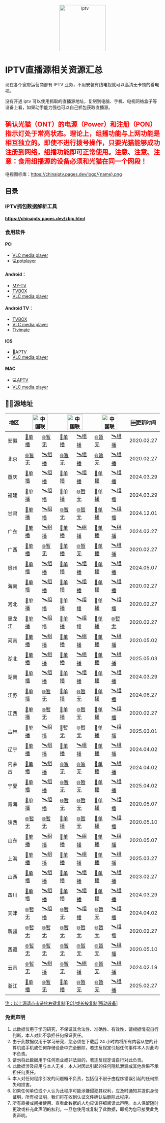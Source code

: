 <p align="center"><img src="https://github.com/xisohi/xhysOSC/blob/master/image/IPTV.jpg" alt="iptv" width="auto" height="150"></p>

# IPTV直播源相关资源汇总

现在各个宽带运营商都有 IPTV 业务，不用安装有线电视就可以高清无卡顿的看电视。

没有开通 iptv 可以使用抓取的直播源地址，复制到电脑、手机、电视网络盒子等设备上看，如果动手能力强也可以自己抓包获取直播源。

## <span style="color: red;">确认光猫（ONT）的电源（Power）和注册（PON）指示灯处于常亮状态。理论上，组播功能与上网功能是相互独立的。即使不进行拨号操作，只要光猫能够成功注册到网络，组播功能即可正常使用。注意、注意、注意：食用组播源的设备必须和光猫在同一个网段！</span>

电视图标库：https://chinaiptv.pages.dev/logo/{name}.png

## 目录

### IPTV抓包数据解析工具

####  https://chinaiptv.pages.dev/zbjx.html

### 食用软件

#### PC:
- [VLC media player](https://www.videolan.org/vlc/)
- 💻[potplayer](https://potplayer.org/)

#### Android：
- [MY-TV](https://gitee.com/lizongying/my-tv/releases)
- [TVBOX](https://github.com/o0HalfLife0o/TVBoxOSC/releases)
- [VLC media player](https://www.videolan.org/vlc/download-android.html)

#### Android TV：
- [TVBOX](https://github.com/o0HalfLife0o/TVBoxOSC/releases)
- [VLC media player](https://www.videolan.org/vlc/download-android.html)
- [Tivimate](https://tivimates.com/download-apk-tivimate-iptv-player/)

#### IOS
- 📱[APTV](https://apps.apple.com/cn/app/aptv/id1630403500)
- [VLC media player](https://www.videolan.org/vlc/download-ios.html)

#### MAC
- 💻[APTV](https://apps.apple.com/cn/app/aptv/id1630403500)
- [VLC media player](https://www.videolan.org/vlc/download-ios.html)

## 🏄‍♀️源地址

<table>
  <thead>
    <tr>
      <th>地区</th>
      <th colspan="2"><img src="https://github.com/user-attachments/assets/a7e898bb-5e64-48dd-b690-69a28eaed07d" alt="中国联通" width="50"></th>
      <th colspan="2"><img src="https://github.com/user-attachments/assets/e8039251-a2f9-4110-ae85-c4efb6016911" alt="中国联通" width="50"></th>
      <th colspan="2"><img src="https://github.com/user-attachments/assets/8341f968-3ecc-4c28-b1b9-268da0800129" alt="中国联通" width="50"></th>
      <th>🆕更新时间</th>
    </tr>
  </thead>
  <tbody>
  <tr>
        <td>安徽</td>
        <td><a href="https://chinaiptv.pages.dev/Unicast/anhui/unicom.txt">🔗单播</a></td>
        <td><a href="https://chinaiptv.pages.dev/Multicast/anhui/unicom.txt">🌐暂无</a></td>
        <td><a href="https://chinaiptv.pages.dev/Unicast/anhui/mobile.txt">🔗单播</a></td>
        <td><a href="https://chinaiptv.pages.dev/Multicast/anhui/mobile.txt">🛰️组播</a></td>
        <td><a href="https://chinaiptv.pages.dev/Unicast/anhui/telecom.txt">🌐暂无</a></td>
        <td><a href="https://chinaiptv.pages.dev/Multicast/anhui/telecom.txt">🛰️组播</a></td>
        <td>2020.02.27</td>
    </tr>
    <tr>
        <td>北京</td>
        <td><a href="https://chinaiptv.pages.dev/Multicast/beijing/unicom.txt">🌐暂无</a></td>
        <td><a href="https://chinaiptv.pages.dev/Multicast/beijing/unicom.txt">🛰️组播</a></td>
        <td><a href="https://chinaiptv.pages.dev/Unicast/beijing/mobile.txt">🌐暂无</a></td>
        <td><a href="https://chinaiptv.pages.dev/Multicast/beijing/mobile.txt">🛰️组播</a></td>
        <td><a href="https://chinaiptv.pages.dev/Unicast/beijing/telecom.txt">🌐暂无</a></td>
        <td><a href="https://chinaiptv.pages.dev/Multicast/beijing/telecom.txt">🛰️组播</a></td>
        <td>2020.02.27</td>
    </tr>
    <tr>
        <td>重庆</td>
        <td><a href="https://chinaiptv.pages.dev/Unicast/chongqing/unicom.txt">🔗单播</a></td>
        <td><a href="https://chinaiptv.pages.dev/Multicast/chongqing/unicom.txt">🛰️组播</a></td>
        <td><a href="https://chinaiptv.pages.dev/Unicast/chongqing/mobile.txt">🔗单播</a></td>
        <td><a href="https://chinaiptv.pages.dev/Multicast/chongqing/mobile.txt">🛰️组播</a></td>
        <td><a href="https://chinaiptv.pages.dev/Unicast/chongqing/telecom.txt">🔗单播</a></td>
        <td><a href="https://chinaiptv.pages.dev/Multicast/chongqing/telecom.txt">🛰️组播</a></td>
        <td>2024.03.29</td>
    </tr>
    <tr>
        <td>福建</td>
        <td><a href="https://chinaiptv.pages.dev/Unicast/fujian/unicom.txt">🔗单播</a></td>
        <td><a href="https://chinaiptv.pages.dev/Multicast/fujian/unicom.txt">🛰️组播</a></td>
        <td><a href="https://chinaiptv.pages.dev/Unicast/fujian/mobile.txt">🔗单播</a></td>
         <td><a href="https://chinaiptv.pages.dev/Multicast/fujian/mobile.txt">🌐暂无</a></td>
        <td><a href="https://chinaiptv.pages.dev/Unicast/fujian/telecom.txt">🔗单播</a></td>
        <td><a href="https://chinaiptv.pages.dev/Multicast/fujian/telecom.txt">🛰️组播</a></td>
        <td>2024.03.29</td>
    </tr>
    <tr>
        <td>甘肃</td>
        <td><a href="https://chinaiptv.pages.dev/Unicast/gansu/unicom.txt">🔗单播</a></td>
        <td><a href="https://chinaiptv.pages.dev/Multicast/gansu/unicom.txt">🛰️组播</a></td>
        <td><a href="https://chinaiptv.pages.dev/Unicast/gansu/mobile.txt">🌐暂无</a></td>
        <td><a href="https://chinaiptv.pages.dev/Multicast/gansu/mobile.txt">🌐暂无</a></td>
        <td><a href="https://chinaiptv.pages.dev/Unicast/gansu/telecom.txt">🔗单播</a></td>
        <td><a href="https://chinaiptv.pages.dev/Multicast/gansu/telecom.txt">🛰️组播</a></td>
        <td>2024.12.01</td>
    </tr>
    <tr>
        <td>广东</td>
        <td><a href="https://chinaiptv.pages.dev/Unicast/guangdong/unicom.txt">🔗单播</a></td>
        <td><a href="https://chinaiptv.pages.dev/Multicast/guangdong/unicom.txt">🛰️组播</a></td>
        <td><a href="https://chinaiptv.pages.dev/Unicast/guangdong/mobile.txt">🔗单播</a></td>
        <td><a href="https://chinaiptv.pages.dev/Multicast/guangdong/mobile.txt">🛰️组播</a></td>
        <td><a href="https://chinaiptv.pages.dev/Unicast/guangdong/telecom.txt">🔗单播</a></td>
        <td><a href="https://chinaiptv.pages.dev/Multicast/guangdong/telecom.txt">🛰️组播</a></td>
        <td>2024.02.27</td>
    </tr>
    <tr>
        <td>广西</td>
        <td><a href="https://chinaiptv.pages.dev/Unicast/guangxi/unicom.txt">🔗单播</a></td>
        <td><a href="https://chinaiptv.pages.dev/Multicast/guangxi/unicom.txt">🌐暂无</a></td>
        <td><a href="https://chinaiptv.pages.dev/Unicast/guangxi/mobile.txt">🔗单播</a></td>
        <td><a href="https://chinaiptv.pages.dev/Multicast/guangxi/mobile.txt">🌐暂无</a></td>
        <td><a href="https://chinaiptv.pages.dev/Unicast/guangxi/telecom.txt">🔗单播</a></td>
        <td><a href="https://chinaiptv.pages.dev/Multicast/guangxi/telecom.txt">🛰️组播</a></td>
        <td>2020.02.27</td>
    </tr>
    <tr>
        <td>贵州</td>
        <td><a href="https://chinaiptv.pages.dev/Unicast/guizhou/unicom.txt">🔗单播</a></td>
        <td><a href="https://chinaiptv.pages.dev/Multicast/guizhou/unicom.txt">🛰️组播</a></td>
        <td><a href="https://chinaiptv.pages.dev/Unicast/guizhou/mobile.txt">🔗单播</a></td>
        <td><a href="https://chinaiptv.pages.dev/Multicast/guizhou/mobile.txt">🛰️组播</a></td>
        <td><a href="https://chinaiptv.pages.dev/Unicast/guizhou/telecom.txt">🔗单播</a></td>
        <td><a href="https://chinaiptv.pages.dev/Multicast/guizhou/telecom.txt">🛰️组播</a></td>
        <td>2024.05.07</td>
    </tr>
    <tr>
        <td>海南</td>
        <td><a href="https://chinaiptv.pages.dev/Unicast/hainan/unicom.txt">🔗单播</a></td>
        <td><a href="https://chinaiptv.pages.dev/Multicast/hainan/unicom.txt">🛰️组播</a></td>
        <td><a href="https://chinaiptv.pages.dev/Unicast/hainan/mobile.txt">🔗单播</a></td>
        <td><a href="https://chinaiptv.pages.dev/Multicast/hainan/mobile.txt">🛰️组播</a></td>
        <td><a href="https://chinaiptv.pages.dev/Unicast/hainan/telecom.txt">🔗单播</a></td>
        <td><a href="https://chinaiptv.pages.dev/Multicast/hainan/telecom.txt">🛰️组播</a></td>
        <td>2020.02.27</td>
    </tr>
    <tr>
        <td>河北</td>
        <td><a href="https://chinaiptv.pages.dev/Unicast/hebei/unicom.txt">🔗单播</a></td>
        <td><a href="https://chinaiptv.pages.dev/Multicast/hebei/unicom.txt">🛰️组播</a></td>
        <td><a href="https://chinaiptv.pages.dev/Unicast/hebei/mobile.txt">🔗单播</a></td>
        <td><a href="https://chinaiptv.pages.dev/Multicast/hebei/mobile.txt">🛰️组播</a></td>
        <td><a href="https://chinaiptv.pages.dev/Unicast/hebei/telecom.txt">🔗单播</a></td>
        <td><a href="https://chinaiptv.pages.dev/Multicast/hebei/telecom.txt">🛰️组播</a></td>
        <td>2020.02.27</td>
    </tr>
    <tr>
        <td>黑龙江</td>
        <td><a href="https://chinaiptv.pages.dev/Unicast/heilongjiang/unicom.txt">🔗单播</a></td>
        <td><a href="https://chinaiptv.pages.dev/Multicast/heilongjiang/unicom.txt">🛰️组播</a></td>
        <td><a href="https://chinaiptv.pages.dev/Unicast/heilongjiang/mobile.txt">🔗单播</a></td>
        <td><a href="https://chinaiptv.pages.dev/Multicast/heilongjiang/mobile.txt">🛰️组播</a></td>
        <td><a href="https://chinaiptv.pages.dev/Unicast/heilongjiang/telecom.txt">🔗单播</a></td>
        <td><a href="https://chinaiptv.pages.dev/Multicast/heilongjiang/telecom.txt">🌐暂无</a></td>
        <td>2020.02.27</td>
    </tr>
    <tr>
        <td>河南</td>
        <td><a href="https://chinaiptv.pages.dev/Unicast/henan/unicom.txt">🔗单播</a></td>
        <td><a href="https://chinaiptv.pages.dev/Multicast/henan/unicom.txt">🛰️组播</a></td>
        <td><a href="https://chinaiptv.pages.dev/Unicast/henan/mobile.txt">🔗单播</a></td>
        <td><a href="https://chinaiptv.pages.dev/Multicast/henan/mobile.txt">🛰️组播</a></td>
        <td><a href="https://chinaiptv.pages.dev/Unicast/henan/telecom.txt">🔗单播</a></td>
        <td><a href="https://chinaiptv.pages.dev/Multicast/henan/telecom.txt">🛰️组播</a></td>
        <td>2020.05.02</td>
    </tr>
    <tr>
        <td>湖北</td>
        <td><a href="https://chinaiptv.pages.dev/Unicast/hubei/unicom.txt">🔗单播</a></td>
        <td><a href="https://chinaiptv.pages.dev/Multicast/hubei/unicom.txt">🛰️组播</a></td>
        <td><a href="https://chinaiptv.pages.dev/Unicast/hubei/mobile.txt">🔗单播</a></td>
        <td><a href="https://chinaiptv.pages.dev/Multicast/hubei/mobile.txt">🛰️组播</a></td>
        <td><a href="https://chinaiptv.pages.dev/Unicast/hubei/telecom.txt">🔗单播</a></td>
        <td><a href="https://chinaiptv.pages.dev/Multicast/hubei/telecom.txt">🛰️组播</a></td>
        <td>2025.05.03</td>
    </tr>
    <tr>
        <td>湖南</td>
        <td><a href="https://chinaiptv.pages.dev/Unicast/hunan/unicom.txt">🔗单播</a></td>
        <td><a href="https://chinaiptv.pages.dev/Multicast/hunan/unicom.txt">🛰️组播</a></td>
        <td><a href="https://chinaiptv.pages.dev/Unicast/hunan/mobile.txt">🔗单播</a></td>
        <td><a href="https://chinaiptv.pages.dev/Multicast/hunan/mobile.txt">🛰️组播</a></td>
        <td><a href="https://chinaiptv.pages.dev/Unicast/hunan/telecom.txt">🔗单播</a></td>
        <td><a href="https://chinaiptv.pages.dev/Multicast/hunan/telecom.txt">🛰️组播</a></td>
        <td>2024.03.29</td>
    </tr>
    <tr>
        <td>江苏</td>
        <td><a href="https://chinaiptv.pages.dev/Unicast/jiangsu/unicom.txt">🔗单播</a></td>
        <td><a href="https://chinaiptv.pages.dev/Multicast/jiangsu/unicom.txt">🌐暂无</a></td>
        <td><a href="https://chinaiptv.pages.dev/Unicast/jiangsu/mobile.txt">🔗单播</a></td>
        <td><a href="https://chinaiptv.pages.dev/Multicast/jiangsu/mobile.txt">🌐暂无</a></td>
        <td><a href="https://chinaiptv.pages.dev/Unicast/jiangsu/telecom.txt">🔗单播</a></td>
        <td><a href="https://chinaiptv.pages.dev/Multicast/jiangsu/telecom.txt">🛰️组播</a></td>
        <td>2024.06.27</td>
    </tr>
    <tr>
        <td>江西</td>
        <td><a href="https://chinaiptv.pages.dev/Unicast/jiangxi/unicom.txt">🔗单播</a></td>
        <td><a href="https://chinaiptv.pages.dev/Multicast/jiangxi/unicom.txt">🌐暂无</a></td>
        <td><a href="https://chinaiptv.pages.dev/Unicast/jiangxi/mobile.txt">🔗单播</a></td>
        <td><a href="https://chinaiptv.pages.dev/Multicast/jiangxi/mobile.txt">🌐暂无</a></td>
        <td><a href="https://chinaiptv.pages.dev/Unicast/jiangxi/telecom.txt">🔗单播</a></td>
        <td><a href="https://chinaiptv.pages.dev/Multicast/jiangxi/telecom.txt">🛰️组播</a></td>
        <td>2020.02.27</td>
    </tr>
    <tr>
        <td>吉林</td>
        <td><a href="https://chinaiptv.pages.dev/Unicast/jilin/unicom.txt">🔗单播</a></td>
        <td><a href="https://chinaiptv.pages.dev/Multicast/jilin/unicom.txt">🛰️组播</a></td>
        <td><a href="https://chinaiptv.pages.dev/Unicast/jilin/mobile.txt">🔗暂无</a></td>
        <td><a href="https://chinaiptv.pages.dev/Multicast/jilin/mobile.txt">🌐暂无</a></td>
        <td><a href="https://chinaiptv.pages.dev/Unicast/jilin/telecom.txt">🔗单播</a></td>
        <td><a href="https://chinaiptv.pages.dev/Multicast/jilin/telecom.txt">🛰️组播</a></td>
        <td>2025.03.01</td>
    </tr>
    <tr>
        <td>辽宁</td>
        <td><a href="https://chinaiptv.pages.dev/Unicast/liaoning/unicom.txt">🔗单播</a></td>
        <td><a href="https://chinaiptv.pages.dev/Multicast/liaoning/unicom.txt">🛰️组播</a></td>
        <td><a href="https://chinaiptv.pages.dev/Unicast/liaoning/mobile.txt">🔗单播</a></td>
        <td><a href="https://chinaiptv.pages.dev/Multicast/liaoning/mobile.txt">🛰️组播</a></td>
        <td><a href="https://chinaiptv.pages.dev/Unicast/liaoning/telecom.txt">🔗单播</a></td>
        <td><a href="https://chinaiptv.pages.dev/Multicast/liaoning/telecom.txt">🛰️组播</a></td>
        <td>2024.04.02</td>
    </tr>
    <tr>
        <td>内蒙古</td>
        <td><a href="https://chinaiptv.pages.dev/Unicast/neimenggu/unicom.txt">🔗单播</a></td>
        <td><a href="https://chinaiptv.pages.dev/Multicast/neimenggu/unicom.txt">🛰️组播</a></td>
        <td><a href="https://chinaiptv.pages.dev/Unicast/neimenggu/mobile.txt">🌐暂无</a></td>
        <td><a href="https://chinaiptv.pages.dev/Multicast/neimenggu/mobile.txt">🌐暂无</a></td>
        <td><a href="https://chinaiptv.pages.dev/Unicast/neimenggu/telecom.txt">🔗单播</a></td>
        <td><a href="https://chinaiptv.pages.dev/Multicast/neimenggu/telecom.txt">🛰️组播</a></td>
        <td>2024.04.02</td>
    </tr>
    <tr>
        <td>宁夏</td>
        <td><a href="https://chinaiptv.pages.dev/Unicast/ningxia/unicom.txt">🔗单播</a></td>
        <td><a href="https://chinaiptv.pages.dev/Multicast/ningxia/unicom.txt">🛰️组播</a></td>
        <td><a href="https://chinaiptv.pages.dev/Unicast/ningxia/mobile.txt">🌐暂无</a></td>
        <td><a href="https://chinaiptv.pages.dev/Multicast/ningxia/mobile.txt">🌐暂无</a></td>
        <td><a href="https://chinaiptv.pages.dev/Unicast/ningxia/telecom.txt">🔗单播</a></td>
        <td><a href="https://chinaiptv.pages.dev/Multicast/ningxia/telecom.txt">🛰️组播</a></td>
        <td>2025.04.02</td>
    </tr>
    <tr>
        <td>青海</td>
        <td><a href="https://chinaiptv.pages.dev/Unicast/qinghai/unicom.txt">🔗单播</a></td>
        <td><a href="https://chinaiptv.pages.dev/Multicast/qinghai/unicom.txt">🛰️组播</a></td>
        <td><a href="https://chinaiptv.pages.dev/Unicast/qinghai/mobile.txt">🌐暂无</a></td>
        <td><a href="https://chinaiptv.pages.dev/Multicast/qinghai/mobile.txt">🌐暂无</a></td>
        <td><a href="https://chinaiptv.pages.dev/Unicast/qinghai/telecom.txt">🔗单播</a></td>
        <td><a href="https://chinaiptv.pages.dev/Multicast/qinghai/telecom.txt">🛰️组播</a></td>
        <td>2020.05.07</td>
    </tr>
    <tr>
        <td>陕西</td>
        <td><a href="https://chinaiptv.pages.dev/Unicast/shan3xi/unicom.txt">🌐暂无</a></td>
        <td><a href="https://chinaiptv.pages.dev/Multicast/shan3xi/unicom.txt">🌐暂无</a></td>
        <td><a href="https://chinaiptv.pages.dev/Unicast/shan3xi/mobile.txt">🔗单播</a></td>
        <td><a href="https://chinaiptv.pages.dev/Multicast/shan3xi/mobile.txt">🌐暂无</a></td>
        <td><a href="https://chinaiptv.pages.dev/Unicast/shan3xi/telecom.txt">🔗单播</a></td>
        <td><a href="https://chinaiptv.pages.dev/Multicast/shan3xi/telecom.txt">🛰️组播</a></td>
        <td>2020.05.10</td>
    </tr>
    <tr>
        <td>山东</td>
        <td><a href="https://chinaiptv.pages.dev/Unicast/shandong/unicom.txt">🔗单播</a></td>
        <td><a href="https://chinaiptv.pages.dev/Multicast/shandong/unicom.txt">🛰️组播</a></td>
        <td><a href="https://chinaiptv.pages.dev/Unicast/shandong/mobile.txt">🔗单播</a></td>
        <td><a href="https://chinaiptv.pages.dev/Multicast/shandong/mobile.txt">🛰️组播</a></td>
        <td><a href="https://chinaiptv.pages.dev/Unicast/shandong/telecom.txt">🔗单播</a></td>
        <td><a href="https://chinaiptv.pages.dev/Multicast/shandong/telecom.txt">🛰️组播</a></td>
        <td>2020.05.07</td>
    </tr>
    <tr>
        <td>上海</td>
        <td><a href="https://chinaiptv.pages.dev/Unicast/shanghai/unicom.txt">🔗单播</a></td>
        <td><a href="https://chinaiptv.pages.dev/Multicast/shanghai/unicom.txt">🛰️组播</a></td>
        <td><a href="https://chinaiptv.pages.dev/Unicast/shanghai/mobile.txt">🔗单播</a></td>
        <td><a href="https://chinaiptv.pages.dev/Multicast/shanghai/mobile.txt">🛰️组播</a></td>
        <td><a href="https://chinaiptv.pages.dev/Unicast/shanghai/telecom.txt">🔗单播</a></td>
        <td><a href="https://chinaiptv.pages.dev/Multicast/shanghai/telecom.txt">🛰️组播</a></td>
        <td>2025.03.27</td>
    </tr>
    <tr>
        <td>山西</td>
        <td><a href="https://chinaiptv.pages.dev/Unicast/shanxi/unicom.txt">🔗单播</a></td>
        <td><a href="https://chinaiptv.pages.dev/Multicast/shanxi/unicom.txt">🛰️组播</a></td>
        <td><a href="https://chinaiptv.pages.dev/Unicast/shanxi/mobile.txt">🔗单播</a></td>
        <td><a href="https://chinaiptv.pages.dev/Multicast/shanxi/mobile.txt">🛰️组播</a></td>
        <td><a href="https://chinaiptv.pages.dev/Unicast/shanxi/telecom.txt">🔗单播</a></td>
        <td><a href="https://chinaiptv.pages.dev/Multicast/shanxi/telecom.txt">🛰️组播</a></td>
        <td>2023.02.27</td>
    </tr>
    <tr>
        <td>四川</td>
        <td><a href="https://chinaiptv.pages.dev/Unicast/sichuan/unicom.txt">🔗单播</a></td>
        <td><a href="https://chinaiptv.pages.dev/Multicast/sichuan/unicom.txt">🛰️组播</a></td>
        <td><a href="https://chinaiptv.pages.dev/Unicast/sichuan/mobile.txt">🔗单播</a></td>
        <td><a href="https://chinaiptv.pages.dev/Multicast/sichuan/mobile.txt">🛰️组播</a></td>
        <td><a href="https://chinaiptv.pages.dev/Unicast/sichuan/telecom.txt">🔗单播</a></td>
        <td><a href="https://chinaiptv.pages.dev/Multicast/sichuan/telecom.txt">🛰️组播</a></td>
        <td>2024.03.29</td>
    </tr>
    <tr>
        <td>天津</td>
        <td><a href="https://chinaiptv.pages.dev/Unicast/tianjin/unicom.txt">🌐暂无</a></td>
        <td><a href="https://chinaiptv.pages.dev/Multicast/tianjin/unicom.txt">🛰️组播</a></td>
        <td><a href="https://chinaiptv.pages.dev/Unicast/tianjin/mobile.txt">🌐暂无</a></td>
        <td><a href="https://chinaiptv.pages.dev/Multicast/tianjin/mobile.txt">🛰️组播</a></td>
        <td><a href="https://chinaiptv.pages.dev/Unicast/tianjin/telecom.txt">🌐暂无</a></td>
        <td><a href="https://chinaiptv.pages.dev/Multicast/tianjin/telecom.txt">🛰️组播</a></td>
        <td>2024.04.02</td>
    </tr>
    <tr>
        <td>新疆</td>
        <td><a href="https://chinaiptv.pages.dev/Unicast/xinjiang/unicom.txt">🌐暂无</a></td>
        <td><a href="https://chinaiptv.pages.dev/Multicast/xinjiang/unicom.txt">🌐暂无</a></td>
        <td><a href="https://chinaiptv.pages.dev/Unicast/xinjiang/mobile.txt">🌐暂无</a></td>
        <td><a href="https://chinaiptv.pages.dev/Multicast/xinjiang/mobile.txt">🌐暂无</a></td>
        <td><a href="https://chinaiptv.pages.dev/Unicast/xinjiang/telecom.txt">🌐暂无</a></td>
        <td><a href="https://chinaiptv.pages.dev/Multicast/xinjiang/telecom.txt">🛰️组播</a></td>
        <td>2020.02.27</td>
    </tr>
    <tr>
        <td>西藏</td>
        <td><a href="https://chinaiptv.pages.dev/Unicast/xizang/unicom.txt">🌐暂无</a></td>
        <td><a href="https://chinaiptv.pages.dev/Multicast/xizang/unicom.txt">🌐暂无</a></td>
        <td><a href="https://chinaiptv.pages.dev/Unicast/xizang/mobile.txt">🌐暂无</a></td>
        <td><a href="https://chinaiptv.pages.dev/Multicast/xizang/mobile.txt">🌐暂无</a></td>
        <td><a href="https://chinaiptv.pages.dev/Unicast/xizang/telecom.txt">🌐暂无</a></td>
        <td><a href="https://chinaiptv.pages.dev/Multicast/xizang/telecom.txt">🛰️组播</a></td>
        <td>2020.05.10</td>
    </tr>
    <tr>
        <td>云南</td>
        <td><a href="https://chinaiptv.pages.dev/Unicast/yunnan/unicom.txt">🌐暂无</a></td>
        <td><a href="https://chinaiptv.pages.dev/Multicast/yunnan/unicom.txt">🛰️组播</a></td>
        <td><a href="https://chinaiptv.pages.dev/Unicast/yunnan/mobile.txt">🌐暂无</a></td>
        <td><a href="https://chinaiptv.pages.dev/Multicast/yunnan/mobile.txt">🛰️组播</a></td>
        <td><a href="https://chinaiptv.pages.dev/Unicast/yunnan/telecom.txt">🌐暂无</a></td>
        <td><a href="https://chinaiptv.pages.dev/Multicast/yunnan/telecom.txt">🛰️组播</a></td>
        <td>2024.02.19</td>
    </tr>
    <tr>
        <td>浙江</td>
        <td><a href="https://chinaiptv.pages.dev/Unicast/zhejiang/unicom.txt">🔗单播</a></td>
        <td><a href="https://chinaiptv.pages.dev/Multicast/zhejiang/unicom.txt">🌐暂无</a></td>
        <td><a href="https://chinaiptv.pages.dev/Unicast/zhejiang/mobile.txt">🔗单播</a></td>
        <td><a href="https://chinaiptv.pages.dev/Multicast/zhejiang/mobile.txt">🌐暂无</a></td>
        <td><a href="https://chinaiptv.pages.dev/Unicast/zhejiang/telecom.txt">🌐暂无</a></td>
        <td><a href="https://chinaiptv.pages.dev/Multicast/zhejiang/telecom.txt">🛰️组播</a></td>
        <td>2025.02.27</td>
    </tr>
    </tbody>
</table>

<u>注：以上源请点击链接右键复制[PC]/或长按复制[移动设备]</u>

### 免责声明
1. 此数据仅用于学习研究，不保证其合法性、准确性、有效性，请根据情况自行判断，本人对此不承担任何保证责任。
2. 由于此数据仅用于学习研究，您必须在下载后 24 小时内将所有内容从您的计算机或手机或任何存储设备中完全删除，若违反规定引起任何事件本人对此均不负责。
3. 请勿将此数据用于任何商业或非法目的，若违反规定请自行对此负责。
4. 此数据涉及应用与本人无关，本人对因此引起的任何隐私泄漏或其他后果不承担任何责任。
5. 本人对任何程序引发的问题概不负责，包括但不限于由程序错误引起的任何损失和损害。
6. 如果任何单位或个人认为此程序可能涉嫌侵犯其权利，应及时通知并提供身份证明，所有权证明，我们将在收到认证文件确认后删除此程序。
7. 所有直接或间接使用、查看此数据的人均应该仔细阅读此声明。本人保留随时更改或补充此声明的权利。一旦您使用或复制了此数据，即视为您已接受此免责声明。



